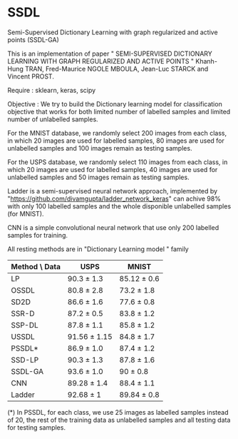 # SSDL
Semi-Supervised Dictionary Learning with graph regularized and active points (SSDL-GA)

This is an implementation of paper " SEMI-SUPERVISED DICTIONARY LEARNING WITH GRAPH REGULARIZED AND ACTIVE POINTS " Khanh-Hung TRAN, Fred-Maurice NGOLE MBOULA, Jean-Luc STARCK and Vincent PROST.

Require : sklearn, keras, scipy

Objective : We try to build the Dictionary learning model for classification objective that works for both limited number of labelled samples and limited number of unlabelled samples.  

For the MNIST database, we randomly select 200 images from each class, in which 20 images are used for labelled samples, 80 images are used for unlabelled samples and 100 images remain as testing samples.

For the USPS database, we randomly select 110 images from each class, in which 20 images are used for labelled samples, 40 images are used for unlabelled samples and 50 images remain as testing samples.

Ladder is a semi-supervised neural network approach, implemented by "https://github.com/divamgupta/ladder_network_keras" can achive 98% with only 100 labelled samples and the whole disponible unlabelled samples (for MNIST). 

CNN is a simple convolutional neural network that use only 200 labelled samples for training.

All resting methods are in "Dictionary Learning model " family

| Method \ Data |   USPS       |      MNIST   |
| ------------- | ------------- | -------------|
|LP| 90.3 ± 1.3 | 85.12 ± 0.6 |
|OSSDL | 80.8 ± 2.8 | 73.2 ± 1.8 |
|SD2D | 86.6 ± 1.6 | 77.6 ± 0.8 |
|SSR-D | 87.2 ± 0.5 | 83.8 ± 1.2 |
|SSP-DL | 87.8 ± 1.1 | 85.8 ± 1.2 |
|USSDL | 91.56 ± 1.15 | 84.8 ± 1.7 |
|PSSDL* | 86.9 ± 1.0 | 87.4 ± 1.2 |
|SSD-LP | 90.3 ± 1.3 | 87.8 ± 1.6 |
| SSDL-GA       | 93.6 ± 1.0  |    90 ± 0.8      |
| CNN           | 89.28 ± 1.4  |     88.4 ± 1.1|
| Ladder        |  92.68 ± 1     |    89.84  ± 0.8      |

(*) In PSSDL, for each class, we use 25 images as labelled samples instead of 20, the rest of the training data as unlabelled samples and all testing data for testing samples.
